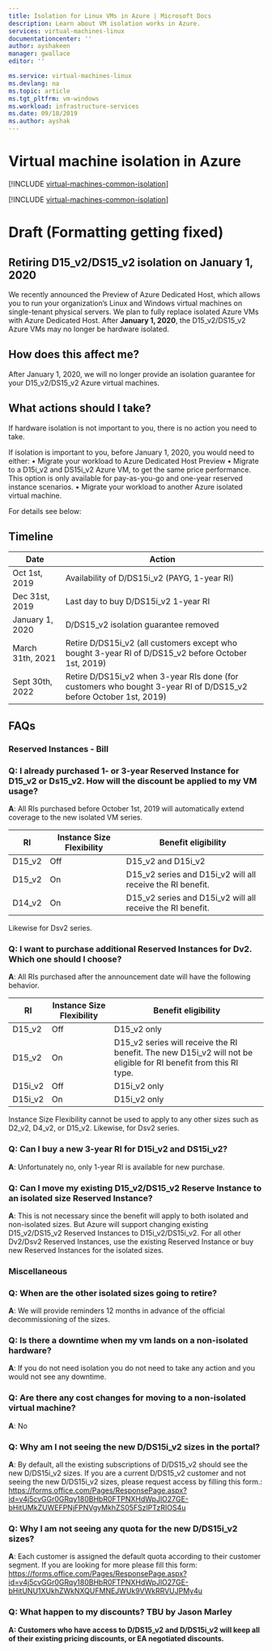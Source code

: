```yaml
---
title: Isolation for Linux VMs in Azure | Microsoft Docs
description: Learn about VM isolation works in Azure.
services: virtual-machines-linux
documentationcenter: ''
author: ayshakeen
manager: gwallace
editor: ''

ms.service: virtual-machines-linux
ms.devlang: na
ms.topic: article
ms.tgt_pltfrm: vm-windows
ms.workload: infrastructure-services
ms.date: 09/18/2019
ms.author: ayshak
---
```


# Virtual machine isolation in Azure

[!INCLUDE [virtual-machines-common-isolation](../../../includes/virtual-machines-common-isolation.md)]

[!INCLUDE [virtual-machines-common-isolation](../../../includes/virtual-machines-common-isolation-migration.md)]

# Draft (Formatting getting fixed)
## Retiring D15_v2/DS15_v2 isolation on January 1, 2020
We recently announced the Preview of Azure Dedicated Host, which allows you to run your organization’s Linux and Windows virtual machines on single-tenant physical servers. We plan to fully replace isolated Azure VMs with Azure Dedicated Host. After <b>January 1, 2020</b>, the D15_v2/DS15_v2 Azure VMs may no longer be hardware isolated.

## How does this affect me?
After January 1, 2020, we will no longer provide an isolation guarantee for your D15_v2/DS15_v2 Azure virtual machines. 

## What actions should I take?
If hardware isolation is not important to you, there is no action you need to take. 

If isolation is important to you, before January 1, 2020, you would need to either:
•	Migrate your workload to Azure Dedicated Host Preview
•	Migrate to a D15i_v2 and DS15i_v2 Azure VM, to get the same price performance. This option is only available for pay-as-you-go and one-year reserved instance scenarios. 
•	Migrate your workload to another Azure isolated virtual machine. 

For details see below:

## Timeline
| Date | Action | 
| --- | --- |
| Oct 1st, 2019	| Availability of D/DS15i_v2 (PAYG, 1-year RI) |
| Dec 31st, 2019	| Last day to buy D/DS15i_v2 1-year RI | 
| January 1, 2020	 | D/DS15_v2 isolation guarantee removed | 
| March 31th, 2021	| Retire D/DS15i_v2 (all customers except who bought 3-year RI of D/DS15_v2 before October 1st, 2019)| 
| Sept 30th, 2022	 | Retire D/DS15i_v2 when 3-year RIs done (for customers who bought 3-year RI of D/DS15_v2 before October 1st, 2019) | 

## FAQs
### Reserved Instances - Bill
### Q: I already purchased 1- or 3-year Reserved Instance for D15_v2 or Ds15_v2. How will the discount be applied to my VM usage?
**A**: All RIs purchased before October 1st, 2019 will automatically extend coverage to the new isolated VM series. 

| RI |	Instance Size Flexibility |	Benefit eligibility |	
| --- | --- | --- |
|	D15_v2 	|	Off 	|	D15_v2 and D15i_v2 |	
|	D15_v2 	|	On 	|	D15_v2 series and D15i_v2 will all receive the RI benefit. |	
|	D14_v2 	|	On 	|	D15_v2 series and D15i_v2 will all receive the RI benefit. |	
 
Likewise for Dsv2 series.
 
### Q: I want to purchase additional Reserved Instances for Dv2. Which one should I choose?
**A**: All RIs purchased after the announcement date will have the following behavior. 

| RI |	Instance Size Flexibility |	Benefit eligibility |	
| --- | --- | --- |
| D15_v2 | 	Off | 	D15_v2 only  
| D15_v2 | 	On | 	D15_v2 series will receive the RI benefit. The new D15i_v2 will not be eligible for RI benefit from this RI type. | 
| D15i_v2 | 	Off | D15i_v2 only |  
| D15i_v2 | 	On 	| D15i_v2 only | 
 
Instance Size Flexibility cannot be used to apply to any other sizes such as D2_v2, D4_v2, or D15_v2. 
Likewise, for Dsv2 series.  
 
### Q: Can I buy a new 3-year RI for D15i_v2 and DS15i_v2?
**A**: Unfortunately no, only 1-year RI is available for new purchase.
 
### Q: Can I move my existing D15_v2/DS15_v2 Reserve Instance to an isolated size Reserved Instance?
**A**: This is not necessary since the benefit will apply to both isolated and non-isolated sizes. But Azure will support changing existing D15_v2/DS15_v2 Reserved Instances to D15i_v2/DS15i_v2. For all other Dv2/Dsv2 Reserved Instances, use the existing Reserved Instance or buy new Reserved Instances for the isolated sizes.
 
### Miscellaneous
### Q: When are the other isolated sizes going to retire?
**A**: We will provide reminders 12 months in advance of the official decommissioning of the sizes.

### Q: Is there a downtime when my vm lands on a non-isolated hardware?
**A**: If you do not need isolation you do not need to take any action and you would not see any downtime.

### Q: Are there any cost changes for moving to a non-isolated virtual machine?
**A**: No 

### Q: Why am I not seeing the new D/DS15i_v2 sizes in the portal?
**A**: By default, all the existing subscriptions of D/DS15_v2 should see the new D/DS15i_v2 sizes. If you are a current D/DS15_v2 customer and not seeing the new D/DS15i_v2 sizes, please request access by filling this form.: https://forms.office.com/Pages/ResponsePage.aspx?id=v4j5cvGGr0GRqy180BHbR0FTPNXHdWpJlO27GE-bHitUMkZUWEFPNjFPNVgyMkhZS05FSzlPTzRIOS4u

### Q: Why I am not seeing any quota for the new D/DS15i_v2 sizes?
**A**: Each customer is assigned the default quota according to their customer segment. If you are looking for more please fill this form: https://forms.office.com/Pages/ResponsePage.aspx?id=v4j5cvGGr0GRqy180BHbR0FTPNXHdWpJlO27GE-bHitUNU1XUkhZWkNXQUFMNEJWUk9VWkRRVUJPMy4u

### Q: What happen to my discounts? <b>TBU by Jason Marley<b>
**A**: Customers who have access to D/DS15_v2 and D/DS15i_v2 will keep all of their existing pricing discounts, or EA negotiated discounts.
